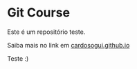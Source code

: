 # Git Course

Este é um repositório teste.

Saiba mais no link em [cardosogui.github.io](https://cardosogui.github.io)

Teste :)
